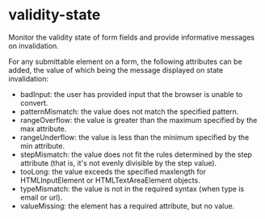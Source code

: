 # validity-state
Monitor the validity state of form fields and provide informative messages on invalidation.

For any submittable element on a form, the following attributes can be added,
the value of which being the message displayed on state invalidation:

* badInput: the user has provided input that the browser is unable to convert.
* patternMismatch: the value does not match the specified pattern.
* rangeOverflow: the value is greater than the maximum specified by the max attribute.
* rangeUnderflow: the value is less than the minimum specified by the min attribute.
* stepMismatch: the value does not fit the rules determined by the step attribute (that is, it's not evenly divisible by the step value).
* tooLong: the value exceeds the specified maxlength for HTMLInputElement or HTMLTextAreaElement objects.
* typeMismatch: the value is not in the required syntax (when type is email or url).
* valueMissing: the element has a required attribute, but no value.
